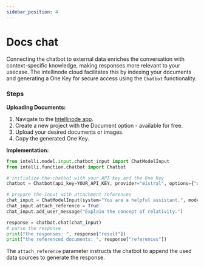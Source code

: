 ```yaml
---
sidebar_position: 4
---
```


# Docs chat

Connecting the chatbot to external data enriches the conversation with context-specific knowledge, making responses more relevant to your usecase. The intellinode cloud facilitates this by indexing your documents and generating a One Key for secure access using the `Chatbot` functionality.

### Steps
**Uploading Documents:**
1. Navigate to the [Intellinode app](https://app.intellinode.ai/).
2. Create a new project with the Document option - available for free.
3. Upload your desired documents or images.
4. Copy the generated One Key.

**Implementation:**
```python
from intelli.model.input.chatbot_input import ChatModelInput
from intelli.function.chatbot import Chatbot

# initialize the chatbot with your API key and the One Key
chatbot = Chatbot(api_key=YOUR_API_KEY, provider="mistral", options={"one_key": INTELLI_ONE_KEY})

# prepare the input with attachment references
chat_input = ChatModelInput(system="You are a helpful assistant.", model="mistral-medium")
chat_input.attach_reference = True
chat_input.add_user_message("Explain the concept of relativity.")

response = chatbot.chat(chat_input)
# parse the response
print("the responses: ", response["result"])
print("the referenced documents: ", response["references"])
```

The `attach_reference` parameter instructs the chatbot to append the used data sources to generate the response.
